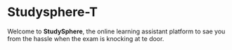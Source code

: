 # Studysphere-T
 
Welcome to **StudySphere**, the online learning assistant platform to sae you from the hassle when the exam is knocking at te door.
